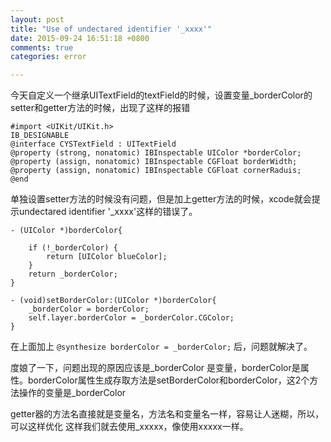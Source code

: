 ```yaml
---
layout: post
title: "Use of undectared identifier '_xxxx'"
date: 2015-09-24 16:51:18 +0800
comments: true
categories: error

---
```

今天自定义一个继承UITextField的textField的时候，设置变量_borderColor的setter和getter方法的时候，出现了这样的报错

```
#import <UIKit/UIKit.h>
IB_DESIGNABLE
@interface CYSTextField : UITextField
@property (strong, nonatomic) IBInspectable UIColor *borderColor;
@property (assign, nonatomic) IBInspectable CGFloat borderWidth;
@property (assign, nonatomic) IBInspectable CGFloat cornerRaduis;
@end
```

单独设置setter方法的时候没有问题，但是加上getter方法的时候，xcode就会提示undectared identifier '_xxxx'这样的错误了。

```
- (UIColor *)borderColor{
    
    if (!_borderColor) {
        return [UIColor blueColor];
    }
    return _borderColor;
}

- (void)setBorderColor:(UIColor *)borderColor{
    _borderColor = borderColor;
    self.layer.borderColor = _borderColor.CGColor;
}
```
在上面加上
`@synthesize borderColor = _borderColor;`
后，问题就解决了。

度娘了一下，问题出现的原因应该是_borderColor 是变量，borderColor是属性。borderColor属性生成存取方法是setBorderColor和borderColor，这2个方法操作的变量是_borderColor

getter器的方法名直接就是变量名，方法名和变量名一样，容易让人迷糊，所以，可以这样优化
这样我们就去使用_xxxxx，像使用xxxxx一样。